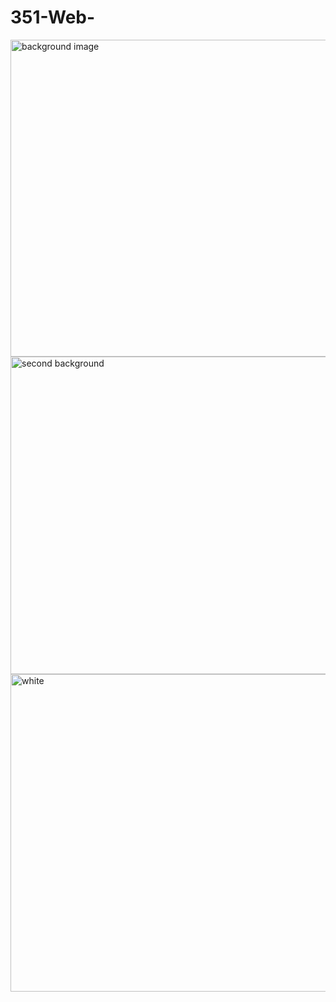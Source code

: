 # 351-Web-

<img width="507" alt="background image" src="https://github.com/user-attachments/assets/00ea6dd6-5245-436d-9e16-0d97fa8a176f">

<img width="508" alt="second background" src="https://github.com/user-attachments/assets/30f45f2f-f819-4902-81c3-42e14de2a735">

<img width="508" alt="white" src="https://github.com/user-attachments/assets/698f6524-7dca-4c6b-b50c-c5bff9f3b12f">
